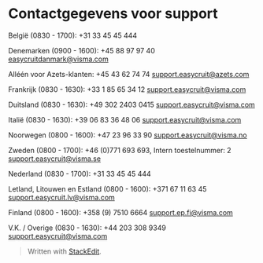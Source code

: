 # Contactgegevens voor support

België (0830 - 1700):
+31 33 45 45 444

Denemarken (0900 - 1600):
+45 88 97 97 40
[easycruitdanmark@visma.com](mailto:easycruitdanmark@visma.com)

Alléén voor Azets-klanten:
+45 43 62 74 74
[support.easycruit@azets.com](mailto:support.easycruit@azets.com)

Frankrijk (0830 - 1630):
+33 1 85 65 34 12
[support.easycruit@visma.com](mailto:support.easycruit@visma.com)

Duitsland (0830 - 1630):
+49 302 2403 0415
[support.easycruit@visma.com](mailto:support.easycruit@visma.com)

Italië (0830 - 1630):
+39 06 83 36 48 06
[support.easycruit@visma.com](mailto:support.easycruit@visma.com)

Noorwegen (0800 - 1600):
+47 23 96 33 90
[support.easycruit@visma.no](mailto:support.easycruit@visma.no)

Zweden (0800 - 1700):
+46 (0)771 693 693, Intern toestelnummer: 2
[support.easycruit@visma.se](mailto:support.easycruit@visma.se)

Nederland (0830 - 1700):
+31 33 45 45 444

Letland, Litouwen en Estland (0800 - 1600):
+371 67 11 63 45
[support.easycruit.lv@visma.com](mailto:support.easycruit.lv@visma.com)

Finland (0800 - 1600):
+358 (9) 7510 6664
[support.ep.fi@visma.com](mailto:support.ep.fi@visma.com)

V.K. / Overige (0830 - 1630):
+44 203 308 9349
[support.easycruit@visma.com](mailto:support.easycruit@visma.com)


> Written with [StackEdit](https://stackedit.io/).
<!--stackedit_data:
eyJoaXN0b3J5IjpbNTYwMDQyMzE0XX0=
-->